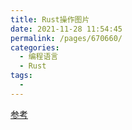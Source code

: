 ```yaml
---
title: Rust操作图片
date: 2021-11-28 11:54:45
permalink: /pages/670660/
categories: 
  - 编程语言
  - Rust
tags: 
  - 
---
```



[参考](https://crates.io/crates/image)